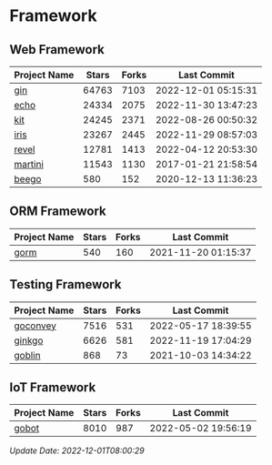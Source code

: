 # Framework

## Web Framework
| Project Name | Stars | Forks | Last Commit |
| ------------ | ----- | ----- | ----------- |
| [gin](https://github.com/gin-gonic/gin) | 64763 | 7103 | 2022-12-01 05:15:31 |
| [echo](https://github.com/labstack/echo) | 24334 | 2075 | 2022-11-30 13:47:23 |
| [kit](https://github.com/go-kit/kit) | 24245 | 2371 | 2022-08-26 00:50:32 |
| [iris](https://github.com/kataras/iris) | 23267 | 2445 | 2022-11-29 08:57:03 |
| [revel](https://github.com/revel/revel) | 12781 | 1413 | 2022-04-12 20:53:30 |
| [martini](https://github.com/go-martini/martini) | 11543 | 1130 | 2017-01-21 21:58:54 |
| [beego](https://github.com/astaxie/beego) | 580 | 152 | 2020-12-13 11:36:23 |

## ORM Framework
| Project Name | Stars | Forks | Last Commit |
| ------------ | ----- | ----- | ----------- |
| [gorm](https://github.com/jinzhu/gorm) | 540 | 160 | 2021-11-20 01:15:37 |

## Testing Framework
| Project Name | Stars | Forks | Last Commit |
| ------------ | ----- | ----- | ----------- |
| [goconvey](https://github.com/smartystreets/goconvey) | 7516 | 531 | 2022-05-17 18:39:55 |
| [ginkgo](https://github.com/onsi/ginkgo) | 6626 | 581 | 2022-11-19 17:04:29 |
| [goblin](https://github.com/franela/goblin) | 868 | 73 | 2021-10-03 14:34:22 |

## IoT Framework
| Project Name | Stars | Forks | Last Commit |
| ------------ | ----- | ----- | ----------- |
| [gobot](https://github.com/hybridgroup/gobot) | 8010 | 987 | 2022-05-02 19:56:19 |

*Update Date: 2022-12-01T08:00:29*